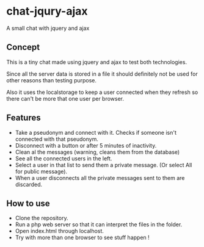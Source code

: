 # chat-jqury-ajax
A small chat with jquery and ajax

## Concept
This is a tiny chat made using jquery and ajax to test both technologies.

Since all the server data is stored in a file it should definitely not be used for other reasons than testing purpose.

Also it uses the localstorage to keep a user connected when they refresh so there can't be more that one user per browser.

## Features
- Take a pseudonym and connect with it. Checks if someone isn't connected with that pseudonym.
- Disconnect with a button or after 5 minutes of inactivity.
- Clean al the messages (warning, cleans them from the database)
- See all the connected users in the left.
- Select a user in that list to send them a private message. (Or select All for public message).
- When a user disconnects all the private messages sent to them are discarded.

## How to use
- Clone the repository.
- Run a php web server so that it can interpret the files in the folder.
- Open index.html through localhost.
- Try with more than one browser to see stuff happen !